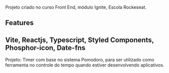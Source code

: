 Projeto criado no curso Front End, módulo Ignite, Escola Rockeseat.

## Features
## Vite, Reactjs, Typescript, Styled Components, Phosphor-icon, Date-fns

Projeto: Timer com base no sistema Pomodoro, para ser utilizado como ferramenta no controle do tempo quando estiver desenvolvendo aplicativos.